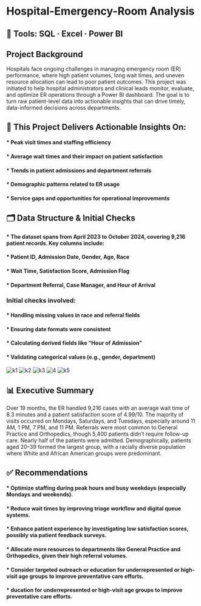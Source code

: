 # Hospital-Emergency-Room Analysis
## 🚀 Tools: SQL · Excel · Power BI

## Project Background
Hospitals face ongoing challenges in managing emergency room (ER) performance, where high patient volumes, long wait times, and uneven resource allocation can lead to poor patient outcomes. This project was initiated to help hospital administrators and clinical leads monitor, evaluate, and optimize ER operations through a Power BI dashboard. The goal is to turn raw patient-level data into actionable insights that can drive timely, data-informed decisions across departments.

## 🎯 This Project Delivers Actionable Insights On:
#### * Peak visit times and staffing efficiency
#### * Average wait times and their impact on patient satisfaction
#### * Trends in patient admissions and department referrals
#### * Demographic patterns related to ER usage
#### * Service gaps and opportunities for operational improvements

## 🗂️ Data Structure & Initial Checks
#### * The dataset spans from April 2023 to October 2024, covering 9,216 patient records. Key columns include:
#### * Patient ID, Admission Date, Gender, Age, Race
#### * Wait Time, Satisfaction Score, Admission Flag
#### * Department Referral, Case Manager, and Hour of Arrival
### Initial checks involved:

#### * Handling missing values in race and referral fields
#### * Ensuring date formats were consistent
#### * Calculating derived fields like “Hour of Admission”
#### * Validating categorical values (e.g., gender, department)
![k1](https://github.com/user-attachments/assets/e2998aa4-0f0e-450b-bbad-60d55594e38f)
![k2](https://github.com/user-attachments/assets/591a6167-38d2-4a99-8111-6b7be9ec5fd4)
![k3](https://github.com/user-attachments/assets/997212e5-a2d9-49c1-b51f-44943b4dbc5a)
![4](https://github.com/user-attachments/assets/bbd9f473-b0bc-487e-803e-2e1c9fb4f57b)
![k5](https://github.com/user-attachments/assets/8b8a96ea-97f3-409e-9a2e-c64ba3d432ea)


## 📊 Executive Summary
Over 19 months, the ER handled 9,216 cases with an average wait time of 8.3 minutes and a patient satisfaction score of 4.99/10. The majority of visits occurred on Mondays, Saturdays, and Tuesdays, especially around 11 AM, 1 PM, 7 PM, and 11 PM.
Referrals were most common to General Practice and Orthopedics, though 5,400 patients didn’t require follow-up care. Nearly half of the patients were admitted.
Demographically, patients aged 20–39 formed the largest group, with a racially diverse population where White and African American groups were predominant.

## ✅ Recommendations
#### * Optimize staffing during peak hours and busy weekdays (especially Mondays and weekends).
#### * Reduce wait times by improving triage workflow and digital queue systems.
#### * Enhance patient experience by investigating low satisfaction scores, possibly via patient feedback surveys.
#### * Allocate more resources to departments like General Practice and Orthopedics, given their high referral volumes.
#### * Consider targeted outreach or education for underrepresented or high-visit age groups to improve preventative care efforts.
#### * ducation for underrepresented or high-visit age groups to improve preventative care efforts.
